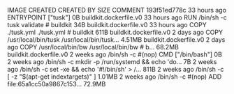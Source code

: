 IMAGE               CREATED             CREATED BY                                      SIZE                COMMENT
193f51ed778c        33 hours ago        ENTRYPOINT ["tusk"]                             0B                  buildkit.dockerfile.v0
<missing>           33 hours ago        RUN /bin/sh -c tusk validate # buildkit         34B                 buildkit.dockerfile.v0
<missing>           33 hours ago        COPY ./tusk.yml ./tusk.yml # buildkit           611B                buildkit.dockerfile.v0
<missing>           2 days ago          COPY /usr/local/bin/tusk /usr/local/bin/tusk…   4.51MB              buildkit.dockerfile.v0
<missing>           2 days ago          COPY /usr/local/bin/bw /usr/local/bin/bw # b…   68.2MB              buildkit.dockerfile.v0
<missing>           2 weeks ago         /bin/sh -c #(nop)  CMD ["/bin/bash"]            0B
<missing>           2 weeks ago         /bin/sh -c mkdir -p /run/systemd && echo 'do…   7B
<missing>           2 weeks ago         /bin/sh -c set -xe   && echo '#!/bin/sh' > /…   811B
<missing>           2 weeks ago         /bin/sh -c [ -z "$(apt-get indextargets)" ]     1.01MB
<missing>           2 weeks ago         /bin/sh -c #(nop) ADD file:65a1cc50a9867c153…   72.9MB
